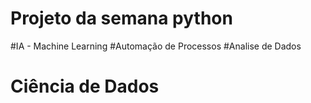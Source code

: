 # Projeto da semana python
#IA - Machine Learning
#Automação de Processos 
#Analise de Dados
# Ciência de Dados
